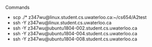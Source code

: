 
Commands

- scp ./* z347wu<span></span>@linux.student.cs.uwaterloo.ca:~/cs654/A2test
- ssh -Y z347wu<span></span>@linux.student.cs.uwaterloo.ca
- ssh -Y z347wu<span></span>@ubuntu1804-002.student.cs.uwaterloo.ca
- ssh -Y z347wu<span></span>@ubuntu1804-004.student.cs.uwaterloo.ca
- ssh -Y z347wu<span></span>@ubuntu1804-008.student.cs.uwaterloo.ca
